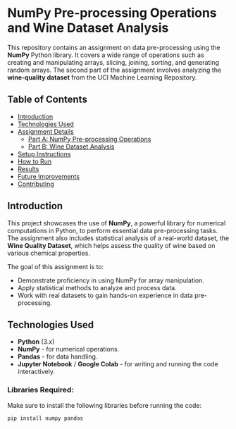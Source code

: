 # NumPy Pre-processing Operations and Wine Dataset Analysis

This repository contains an assignment on data pre-processing using the **NumPy** Python library. It covers a wide range of operations such as creating and manipulating arrays, slicing, joining, sorting, and generating random arrays. The second part of the assignment involves analyzing the **wine-quality dataset** from the UCI Machine Learning Repository.

## Table of Contents
- [Introduction](#introduction)
- [Technologies Used](#technologies-used)
- [Assignment Details](#assignment-details)
  - [Part A: NumPy Pre-processing Operations](#part-a-numpy-pre-processing-operations)
  - [Part B: Wine Dataset Analysis](#part-b-wine-dataset-analysis)
- [Setup Instructions](#setup-instructions)
- [How to Run](#how-to-run)
- [Results](#results)
- [Future Improvements](#future-improvements)
- [Contributing](#contributing)

## Introduction
This project showcases the use of **NumPy**, a powerful library for numerical computations in Python, to perform essential data pre-processing tasks. The assignment also includes statistical analysis of a real-world dataset, the **Wine Quality Dataset**, which helps assess the quality of wine based on various chemical properties.

The goal of this assignment is to:
- Demonstrate proficiency in using NumPy for array manipulation.
- Apply statistical methods to analyze and process data.
- Work with real datasets to gain hands-on experience in data pre-processing.

## Technologies Used
- **Python** (3.x)
- **NumPy** - for numerical operations.
- **Pandas** - for data handling.
- **Jupyter Notebook** / **Google Colab** - for writing and running the code interactively.

### Libraries Required:
Make sure to install the following libraries before running the code:

```bash
pip install numpy pandas

